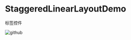 # StaggeredLinearLayoutDemo
标签控件


![github](https://github.com/shaohuaguo/StaggeredLinearLayoutDemo/tree/master/StaggeredLinearLayoutDemo/Screenshot_01.png,"screenshot")  
